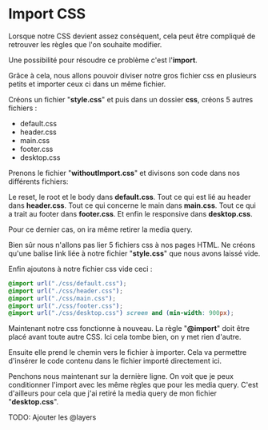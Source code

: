 # Import CSS #

Lorsque notre CSS devient assez conséquent, cela peut être compliqué de retrouver les règles que l'on souhaite modifier.

Une possibilité pour résoudre ce problème c'est l'**import**.

Grâce à cela, nous allons pouvoir diviser notre gros fichier css en plusieurs petits et importer ceux ci dans un même fichier.

Créons un fichier "**style.css**" et puis dans un dossier **css**, créons 5 autres fichiers :

- default.css
- header.css
- main.css
- footer.css
- desktop.css

Prenons le fichier "**withoutImport.css**" et divisons son code dans nos différents fichiers:

Le reset, le root et le body dans **default.css**.
Tout ce qui est lié au header dans **header.css**.
Tout ce qui concerne le main dans **main.css**.
Tout ce qui a trait au footer dans **footer.css**.
Et enfin le responsive dans **desktop.css**.

Pour ce dernier cas, on ira même retirer la media query.

Bien sûr nous n'allons pas lier 5 fichiers css à nos pages HTML. Ne créons qu'une balise link liée à notre fichier "**style.css**" que nous avons laissé vide.

Enfin ajoutons à notre fichier css vide ceci :

```css
@import url("./css/default.css");
@import url("./css/header.css");
@import url("./css/main.css");
@import url("./css/footer.css");
@import url("./css/desktop.css") screen and (min-width: 900px);
```

Maintenant notre css fonctionne à nouveau.
La règle "**@import**" doit être placé avant toute autre CSS. Ici cela tombe bien, on y met rien d'autre.

Ensuite elle prend le chemin vers le fichier à importer.
Cela va permettre d'insérer le code contenu dans le fichier importé directement ici.

Penchons nous maintenant sur la dernière ligne.
On voit que je peux conditionner l'import avec les même règles que pour les media query.
C'est d'ailleurs pour cela que j'ai retiré la media query de mon fichier "**desktop.css**".

TODO: Ajouter les @layers
